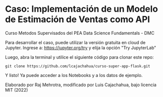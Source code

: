 # Caso: Implementación de un Modelo de Estimación de Ventas como API
Curso Metodos Supervisados del PEA Data Science Fundamentals - DMC

Para desarrollar el caso, puede utilizar la versión gratuita en cloud de Jupyter. Ingrese a: https://jupyter.org/try y elija la opción "Try JupyterLab"

Luego, abra la terminal y utilice el siguiente código para clonar este repo:

```
git clone https://github.com/lcajachahua/curso-super-app-flask.git
```

Y listo! Ya puede acceder a los Notebooks y a los datos de ejemplo.


Elaborado por Raj Mehrotra, modificado por Luis Cajachahua, bajo licencia MIT (2022)
